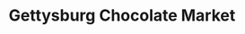 ---
title: "Gettysburg Chocolate Market"
url: /gettysburg/gettysburg-chocolate-market/
shop: Schokolade
---